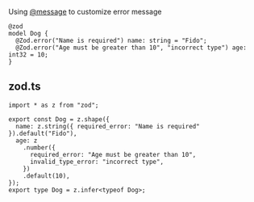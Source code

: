 
Using [@message](https://github.com/colinhacks/zod#custom-error-messages) to customize error message

```tsp
@zod
model Dog {
  @Zod.error("Name is required") name: string = "Fido";
  @Zod.error("Age must be greater than 10", "incorrect type") age: int32 = 10;
}

```

## zod.ts
```tsx
import * as z from "zod";

export const Dog = z.shape({
  name: z.string({ required_error: "Name is required" }).default("Fido"),
  age: z
    .number({
      required_error: "Age must be greater than 10",
      invalid_type_error: "incorrect type",
    })
    .default(10),
});
export type Dog = z.infer<typeof Dog>;
```
         
